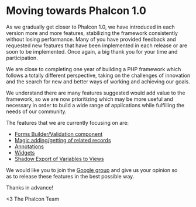 Moving towards Phalcon 1.0
==========================

As we gradually get closer to Phalcon 1.0, we have introduced in each version more and more features, stabilizing the framework consistently without losing performance. Many of you have provided feedback and requested new features that have been implemented in each release or are soon to be implemented. Once again, a big thank you for your time and participation.

We are close to completing one year of building a PHP framework which follows a totally different perspective, taking on the challenges of innovation and the search for new and better ways of working and achieving our goals.

We understand there are many features suggested would add value to the framework, so we are now prioritizing which may be more useful and necessary in order to build a wide range of applications while fulfilling the needs of our community.

The features that we are currently focusing on are:

- [Forms Builder/Validation component](https://groups.google.com/d/topic/phalcon/aIgeSnOOnJc/discussion)
- [Magic adding/getting of related records](https://groups.google.com/d/topic/phalcon/7ws5n7uB_tE/discussion)
- [Annotations](https://groups.google.com/d/topic/phalcon/ToItuhWEcvw/discussion)
- [Widgets](https://groups.google.com/d/topic/phalcon/Kq88boXcdFw/discussion)
- [Shadow Export of Variables to Views](https://groups.google.com/d/topic/phalcon/BpaZg0RFbYI/discussion)

We would like you to join the [Google group](https://groups.google.com/forum/#!forum/phalcon) and give us your opinion so as to release these features in the best possible way.

Thanks in advance!


<3 The Phalcon Team
